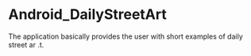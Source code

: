 # Android_DailyStreetArt
The application basically provides the user with short examples of daily street ar
.t.
